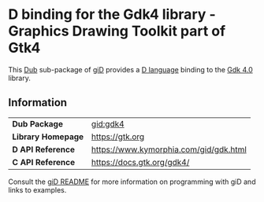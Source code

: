 # D binding for the Gdk4 library - Graphics Drawing Toolkit part of Gtk4

This [Dub](https://dub.pm/) sub-package of [giD](https://gid.dub.pm) provides a [D language](https://www.dlang.org) binding to the [Gdk 4.0](https://gtk.org) library.

## Information

|     |     |
| --- | --- |
| **Dub Package**          | [gid:gdk4](https://code.dlang.org/packages/gid%3Agdk4)                           |
| **Library Homepage**     | https://gtk.org                                                                  |
| **D API Reference**      | https://www.kymorphia.com/gid/gdk.html                                           |
| **C API Reference**      | https://docs.gtk.org/gdk4/                                                       |

Consult the [giD README](https://github.com/Kymorphia/gid) for more information on programming with giD and links to examples.
